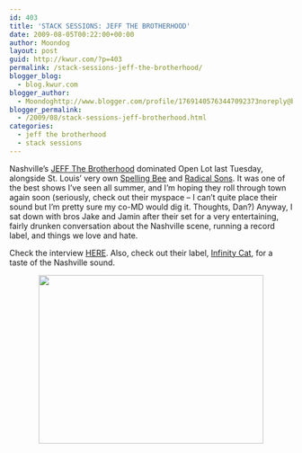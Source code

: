 ```yaml
---
id: 403
title: 'STACK SESSIONS: JEFF THE BROTHERHOOD'
date: 2009-08-05T00:22:00+00:00
author: Moondog
layout: post
guid: http://kwur.com/?p=403
permalink: /stack-sessions-jeff-the-brotherhood/
blogger_blog:
  - blog.kwur.com
blogger_author:
  - Moondoghttp://www.blogger.com/profile/17691405763447092373noreply@blogger.com
blogger_permalink:
  - /2009/08/stack-sessions-jeff-brotherhood.html
categories:
  - jeff the brotherhood
  - stack sessions
---
```

<div class="pf-content">
  <p>
    Nashville&#8217;s <a href="http://www.myspace.com/jakeandjamin">JEFF The Brotherhood</a> dominated Open Lot last Tuesday, alongside St. Louis&#8217; very own <a href="http://www.myspace.com/beespellingbee">Spelling Bee</a> and <a href="http://www.myspace.com/radicalsons">Radical Sons</a>. It was one of the best shows I&#8217;ve seen all summer, and I&#8217;m hoping they roll through town again soon (seriously, check out their myspace &#8211; I can&#8217;t quite place their sound but I&#8217;m pretty sure my co-MD would dig it. Thoughts, Dan?) Anyway, I sat down with bros Jake and Jamin after their set for a very entertaining, fairly drunken conversation about the Nashville scene, running a record label, and things we love and hate.
  </p>
  
  <p>
    Check the interview <a href="http://www.megaupload.com/?d=RCL9UO3R">HERE</a>. Also, check out their label, <a href="http://www.infinitycat.com/homepage.htm">Infinity Cat</a>, for a taste of the Nashville sound.
  </p>
  
  <p>
    <a onblur="try {parent.deselectBloggerImageGracefully();} catch(e) {}" href="http://www.kwur.com/blog/uploaded_images/jeffthebrotherhood-702916.jpg"><img style="display:block; margin:0px auto 10px; text-align:center;cursor:pointer; cursor:hand;width: 400px; height: 300px;" src="http://www.kwur.com/blog/uploaded_images/jeffthebrotherhood-702914.jpg" border="0" alt="" /></a>
  </p>
</div>